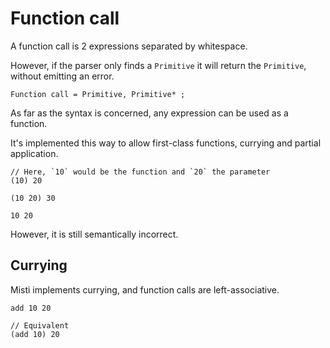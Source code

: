 # Function call

A function call is 2 expressions separated by whitespace.

However, if the parser only finds a `Primitive` it will return the `Primitive`,
without emitting an error.

```ebnf
Function call = Primitive, Primitive* ;
```

As far as the syntax is concerned, any expression
can be used as a function.

It's implemented this way to allow first-class functions, currying and partial application.

```misti
// Here, `10` would be the function and `20` the parameter
(10) 20

(10 20) 30

10 20
```

However, it is still semantically incorrect.

## Currying

Misti implements currying, and function calls are left-associative.

```misti
add 10 20

// Equivalent
(add 10) 20
```
